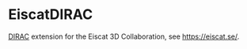 # EiscatDIRAC

[DIRAC](https://github.com/DIRACGrid/DIRAC) extension for the Eiscat 3D Collaboration, see https://eiscat.se/.
